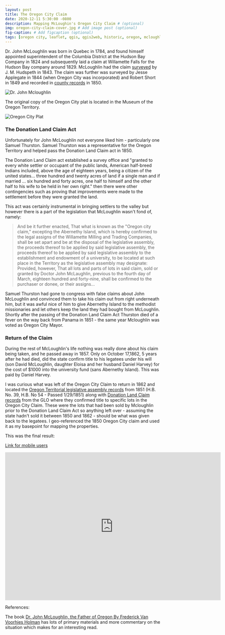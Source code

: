 ```yaml
---
layout: post
title: The Oregon City Claim
date: 2020-12-11 5:30:00 -0800
description: Mapping McLoughin's Oregon City Claim # (optional)
img: oregon-city-claim-cover.jpg # Add image post (optional)
fig-caption: # Add figcaption (optional)
tags: [oregon city, leaflet, qgis, qgis2web, historic, oregon, mcloughlin]
---
```


Dr. John McLoughlin was born in Quebec in 1784, and found himself appointed superintendent of the Columbia District at the Hudson Bay Company in 1824 and subsequently laid a claim at Willamette Falls for the Hudson Bay company around 1829. McLoughlin had the claim [surveyed](https://www.oregonhistoryproject.org/articles/historical-records/mcloughlin-land-survey-claim-1843/#.X9OflNhKiUk) by J. M. Hudspeth in 1843. The claim was further was surveyed by Jesse Applegate in 1844 (when Oregon City was incorporated) and Robert Short in 1849 and recorded in [county records](http://cmap.clackamas.us/survey/SDImages/2S2E/31/0002.TIF) in 1850.

![Dr. John Mcloughlin]({{site.baseurl}}/assets/img/oregon-city-mcloughlin.jpg)

The original copy of the Oregon City plat is located in the Museum of the Oregon Territory.

![Oregon City Plat]({{site.baseurl}}/assets/img/oregon-city-plat.jpg)

### The Donation Land Claim Act

Unfortunately for John McLoughlin not everyone liked him - particularly one Samuel Thurston. Samuel Thurston was a representative for the Oregon Territory and helped pass the Donation Land Claim act in 1850. 

The Donation Land Claim act established a survey office and "granted to every white settler or occupant of the public lands, American half-breed Indians included, above the age of eighteen years, being a citizen of the united states... three hundred and twenty acres of land if a single man and if married ... six hundred and forty acres, one half to himself and the other half to his wife to be held in her own right." then there were other contingencies such as proving that improvements were made to the settlement before they were granted the land. 

This act was certainly instrumental in bringing settlers to the valley but however there is a part of the legislation that McLoughlin wasn't fond of, namely:

>And be it further enacted, That what is known as the "Oregon city claim," excepting the Abernethy Island, which is hereby confirmed to the legal assigns of the Willamette Milling and Trading Companies, shall be set apart and be at the disposal of the legislative assembly, the proceeds thereof to be applied by said legislative assembly, the proceeds thereof to be applied by said legislative assembly to the establishment and endowment of a university, to be located at such place in the Territory as the legislative assembly may designate: Provided, however, That all lots and parts of lots in said claim, sold or granted by Doctor John McLaughlin, previous to the fourth day of March, eighteen hundred and forty-nine, shall be confirmed to the purchaser or donee, or their assigns...

Samuel Thurston had gone to congress with false claims about John McLoughlin and convinced them to take his claim out from right underneath him, but it was awful nice of him to give Abernethy Island to the methodist missionaries and let others keep the land they had bought from McLoughlin. Shortly after the passing of the Donation Land Claim Act Thurston died of a fever on the way back from Panama in 1851 - the same year Mcloughlin was voted as Oregon City Mayor.

### Return of the Claim

During the rest of McLoughlin's life nothing was really done about his claim being taken, and he passed away in 1857. Only on October 17,1862, 5 years after he had died, did the state confirm title to his legatees under his will (son David McLoughlin, daughter Eloisa and her husband Daniel Harvey) for the cost of $1000 into the university fund (sans Abernethy Island). This was paid by Daniel Harvey.

I was curious what was left of the Oregon City Claim to return in 1862 and located the [Oregon Territorial legislative assembly records](https://babel.hathitrust.org/cgi/pt?id=mdp.35112203963139;view=1up;seq=40) from 1851 (H.B. No. 39, H.B. No 54 - Passed 1/29/1851) along with [Donation Land Claim records](https://glorecords.blm.gov/details/patent/default.aspx?accession=ORORAA%20043940&docClass=SER&sid=54ha5yos.fxl) from the GLO where they confirmed title to specific lots in the Oregon City Claim. These were the lots that had been sold by Mcloughlin prior to the Donation Land Claim Act so anything left over - assuming the state hadn't sold it between 1850 and 1862 - should be what was given back to the legatees. I geo-referenced the 1850 Oregon City claim and used it as my basepoint for mapping the properties. 

This was the final result:

[Link for mobile users](https://anthonyblackham.com/oregoncity/)

<div class="embed-container">
  <iframe
      src="https://anthonyblackham.github.io/oregoncity/"
      width="700"
      height="480"
      frameborder="0"
      allowfullscreen="">
  </iframe>
</div>

References:

The book [Dr. John McLoughlin, the Father of Oregon By Frederick Van Voorhies Holman](https://www.google.com/books/edition/_/Q9sBAAAAMAAJ?hl=en&gbpv=0) has lots of primary materials and more commentary on the situation which makes for an interesting read.

